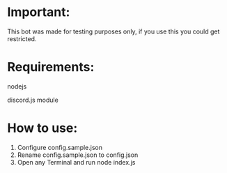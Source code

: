 # Important:
This bot was made for testing purposes only, if you use this you could get restricted.

# Requirements:
nodejs

discord.js module

# How to use:
1. Configure config.sample.json
2. Rename config.sample.json to config.json
3. Open any Terminal and run node index.js
